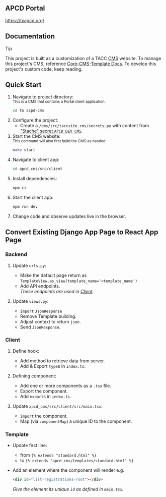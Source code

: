 ## APCD Portal

https://txapcd.org/

## Documentation

> [!TIP]
> This project is built as a customization of a TACC <abbr title="Content Management System">CMS</abbr> website. To manage this project's CMS, reference [Core-CMS-Template Docs][core-cms-template-docs]. To develop this project's custom code, keep reading.

## Quick Start

1. Navigate to project directory:\
    <sup>This is a CMS that contains a Portal client application.</sup>
    ```sh
    cd to acpd-cms
    ```
2. Configure the project:
    - Create a `/cms/src/taccsite_cms/secrets.py` with content from ["Stache" secret `APCD DEV CMS`](https://stache.utexas.edu/entry/c6a600467c02fcf0c902c229bd145118).
3. Start the CMS website:\
    <sup>This command will also first build the CMS as needed.</sup>
    ```sh
    make start
    ```
4. Navigate to client app:
    ```sh
    cd apcd_cms/src/client
    ```
5. Install dependencies:
    ```sh
    npm ci
    ```
6. Start the client app:
    ```sh
    npm run dev
    ```
7. Change code and observe updates live in the browser.


## Convert Existing Django App Page to React App Page

### Backend

1. Update `urls.py`:
   - Make the default page return as\
       `TemplateView.as_view(template_name='<template_name')`
   - Add API endpoints.\
       _These endpoints are used in [Client](#client)._

2. Update `views.py`:
   - `import` `JsonResponse`
   - Remove Template building.
   - Adjust context to return `json`.
   - Send `JsonResponse`.


### Client

1. Define hook:
    - Add method to retrieve data from server.
	- Add & Export `type`s in `index.ts`.

2. Defining component:
    - Add one or more components as a `.tsx` file.
    - Export the component.
	- Add `export`s in `index.ts`.

3. Update `apcd_cms/src/client/src/main.tsx`:
    - `import` the component.
    - Map (via `componentMap`) a unique ID to the component.
	

### Template

- Update first line:
    - from `{% extends "standard.html" %}`
    - to `{% extends "apcd_cms/templates/standard.html" %}`
- Add an element where the component will render e.g.
   ```html
   <div id="list-registrations-root"></div>
   ```

   _Give the element its unique `id` as defined in `main.tsx`._




<!-- Link Aliases -->

[Core CMS]: https://github.com/TACC/Core-CMS
[Core CMS Template]: https://github.com/TACC/Core-CMS-Template
[Core Portal Deployments]: https://github.com/TACC/Core-Portal-Deployments

[core-cms-template-docs]: https://github.com/TACC/Core-CMS-Template/blob/v0.1.2/docs/README.md#tacc-custom-cms
